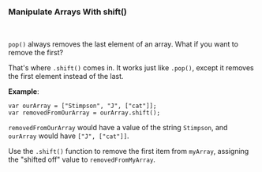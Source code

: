 ### **Manipulate Arrays With shift()**

<br>

`pop()` always removes the last element of an array. What if you want to remove the first?

That's where `.shift()` comes in. It works just like `.pop()`, except it removes the first element instead of the last.

**Example**:

```
var ourArray = ["Stimpson", "J", ["cat"]];
var removedFromOurArray = ourArray.shift();
```

`removedFromOurArray` would have a value of the string `Stimpson`, and `ourArray` would have `["J", ["cat"]]`.

Use the `.shift()` function to remove the first item from `myArray`, assigning the "shifted off" value to `removedFromMyArray`.
